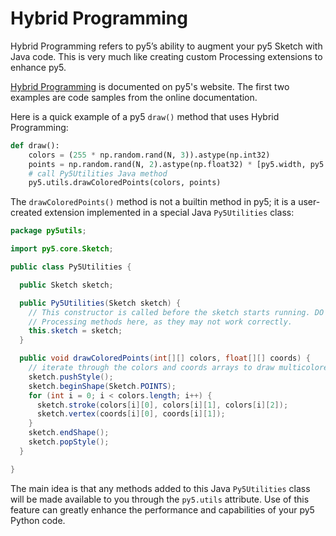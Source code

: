 # Hybrid Programming

Hybrid Programming refers to py5’s ability to augment your py5 Sketch with Java code. This is very much like creating custom Processing extensions to enhance py5.

[Hybrid Programming](http://py5coding.org/content/hybrid_programming.html) is documented on py5's website. The first two examples are code samples from the online documentation.

Here is a quick example of a py5 `draw()` method that uses Hybrid Programming:

```python
def draw():
    colors = (255 * np.random.rand(N, 3)).astype(np.int32)
    points = np.random.rand(N, 2).astype(np.float32) * [py5.width, py5.height]
    # call Py5Utilities Java method
    py5.utils.drawColoredPoints(colors, points)
```

The `drawColoredPoints()` method is not a builtin method in py5; it is a user-created extension implemented in a special Java `Py5Utilities` class:

```java
package py5utils;

import py5.core.Sketch;

public class Py5Utilities {

  public Sketch sketch;

  public Py5Utilities(Sketch sketch) {
    // This constructor is called before the sketch starts running. DO NOT use
    // Processing methods here, as they may not work correctly.
    this.sketch = sketch;
  }

  public void drawColoredPoints(int[][] colors, float[][] coords) {
    // iterate through the colors and coords arrays to draw multicolored points
    sketch.pushStyle();
    sketch.beginShape(Sketch.POINTS);
    for (int i = 0; i < colors.length; i++) {
      sketch.stroke(colors[i][0], colors[i][1], colors[i][2]);
      sketch.vertex(coords[i][0], coords[i][1]);
    }
    sketch.endShape();
    sketch.popStyle();
  }

}
```

The main idea is that any methods added to this Java `Py5Utilities` class will be made available to you through the `py5.utils` attribute. Use of this feature can greatly enhance the performance and capabilities of your py5 Python code.
